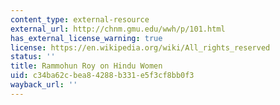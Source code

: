 ```yaml
---
content_type: external-resource
external_url: http://chnm.gmu.edu/wwh/p/101.html
has_external_license_warning: true
license: https://en.wikipedia.org/wiki/All_rights_reserved
status: ''
title: Rammohun Roy on Hindu Women
uid: c34ba62c-bea8-4288-b331-e5f3cf8bb0f3
wayback_url: ''
---
```

